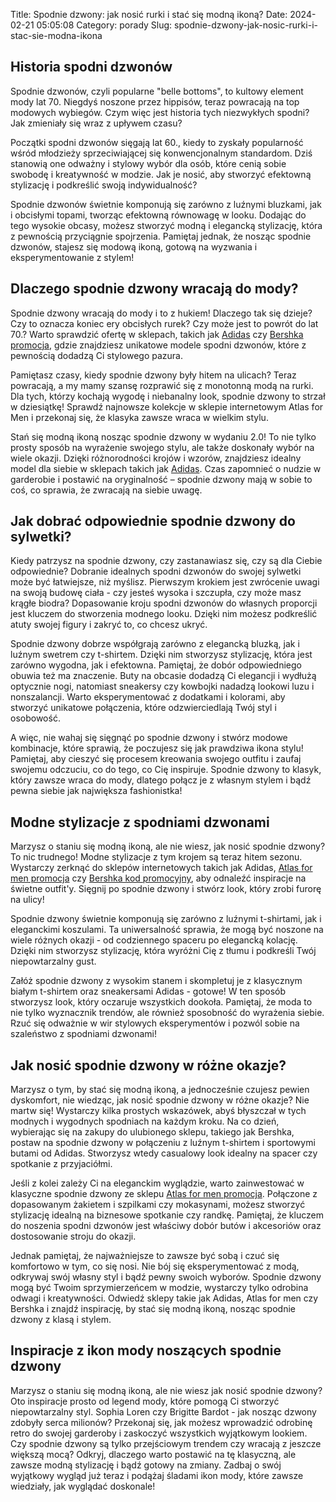 Title: Spodnie dzwony: jak nosić rurki i stać się modną ikoną?
Date: 2024-02-21 05:05:08
Category: porady
Slug: spodnie-dzwony-jak-nosic-rurki-i-stac-sie-modna-ikona

## Historia spodni dzwonów

Spodnie dzwonów, czyli popularne &quot;belle bottoms&quot;, to kultowy element mody lat 70. Niegdyś noszone przez hippisów, teraz powracają na top modowych wybiegów. Czym więc jest historia tych niezwykłych spodni? Jak zmieniały się wraz z upływem czasu?

Początki spodni dzwonów sięgają lat 60., kiedy to zyskały popularność wśród młodzieży sprzeciwiającej się konwencjonalnym standardom. Dziś stanowią one odważny i stylowy wybór dla osób, które cenią sobie swobodę i kreatywność w modzie. Jak je nosić, aby stworzyć efektowną stylizację i podkreślić swoją indywidualność?

Spodnie dzwonów świetnie komponują się zarówno z luźnymi bluzkami, jak i obcisłymi topami, tworząc efektowną równowagę w looku. Dodając do tego wysokie obcasy, możesz stworzyć modną i elegancką stylizację, która z pewnością przyciągnie spojrzenia. Pamiętaj jednak, że nosząc spodnie dzwonów, stajesz się modową ikoną, gotową na wyzwania i eksperymentowanie z stylem!


## Dlaczego spodnie dzwony wracają do mody?

Spodnie dzwony wracają do mody i to z hukiem! Dlaczego tak się dzieje? Czy to oznacza koniec ery obcisłych rurek? Czy może jest to powrót do lat 70.? Warto sprawdzić ofertę w sklepach, takich jak [Adidas](https://bibliotheek-amstelveen.nl/trendy-w-nadrukach-na-koszulkach-co-wybiera-modsze-pokolenie) czy [Bershka promocja](https://design-onweb.nl/czarna-bluza-z-kapturem-jako-must-have-w-streetwearowej-garderobie), gdzie znajdziesz unikatowe modele spodni dzwonów, które z pewnością dodadzą Ci stylowego pazura.

Pamiętasz czasy, kiedy spodnie dzwony były hitem na ulicach? Teraz powracają, a my mamy szansę rozprawić się z monotonną modą na rurki. Dla tych, którzy kochają wygodę i niebanalny look, spodnie dzwony to strzał w dziesiątkę! Sprawdź najnowsze kolekcje w sklepie internetowym Atlas for Men i przekonaj się, że klasyka zawsze wraca w wielkim stylu.

Stań się modną ikoną nosząc spodnie dzwony w wydaniu 2.0! To nie tylko prosty sposób na wyrażenie swojego stylu, ale także doskonały wybór na wiele okazji. Dzięki różnorodności krojów i wzorów, znajdziesz idealny model dla siebie w sklepach takich jak [Adidas](https://cbs-mensoalting.nl/5-must-have-elementow-wiosennej-garderoby-dla-modziezy-zafascynowanej-stylem-retro). Czas zapomnieć o nudzie w garderobie i postawić na oryginalność – spodnie dzwony mają w sobie to coś, co sprawia, że zwracają na siebie uwagę.


## Jak dobrać odpowiednie spodnie dzwony do sylwetki?

Kiedy patrzysz na spodnie dzwony, czy zastanawiasz się, czy są dla Ciebie odpowiednie? Dobranie idealnych spodni dzwonów do swojej sylwetki może być łatwiejsze, niż myślisz. Pierwszym krokiem jest zwrócenie uwagi na swoją budowę ciała - czy jesteś wysoka i szczupła, czy może masz krągłe biodra? Dopasowanie kroju spodni dzwonów do własnych proporcji jest kluczem do stworzenia modnego looku. Dzięki nim możesz podkreślić atuty swojej figury i zakryć to, co chcesz ukryć.

Spodnie dzwony dobrze współgrają zarówno z elegancką bluzką, jak i luźnym swetrem czy t-shirtem. Dzięki nim stworzysz stylizację, która jest zarówno wygodna, jak i efektowna. Pamiętaj, że dobór odpowiedniego obuwia też ma znaczenie. Buty na obcasie dodadzą Ci elegancji i wydłużą optycznie nogi, natomiast sneakersy czy kowbojki nadadzą lookowi luzu i nonszalancji. Warto eksperymentować z dodatkami i kolorami, aby stworzyć unikatowe połączenia, które odzwierciedlają Twój styl i osobowość.

A więc, nie wahaj się sięgnąć po spodnie dzwony i stwórz modowe kombinacje, które sprawią, że poczujesz się jak prawdziwa ikona stylu! Pamiętaj, aby cieszyć się procesem kreowania swojego outfitu i zaufaj swojemu odczuciu, co do tego, co Cię inspiruje. Spodnie dzwony to klasyk, który zawsze wraca do mody, dlatego połącz je z własnym stylem i bądź pewna siebie jak największa fashionistka!


## Modne stylizacje z spodniami dzwonami

Marzysz o staniu się modną ikoną, ale nie wiesz, jak nosić spodnie dzwony? To nic trudnego! Modne stylizacje z tym krojem są teraz hitem sezonu. Wystarczy zerknąć do sklepów internetowych takich jak Adidas, [Atlas for men promocja](https://klimmpics.de/nowoczesne-technologie-w-produkcji-odziezy-premium-jak-wpywaja-na-komfort-i-trwaosc-ubran) czy [Bershka kod promocyjny](https://de-lokeend.nl/kurtki-wiatrowki-z-kapturem-praktyczne-i-stylowe-rozwiazanie-na-jesienne-dni), aby odnaleźć inspiracje na świetne outfit&#x27;y. Sięgnij po spodnie dzwony i stwórz look, który zrobi furorę na ulicy!

Spodnie dzwony świetnie komponują się zarówno z luźnymi t-shirtami, jak i eleganckimi koszulami. Ta uniwersalność sprawia, że mogą być noszone na wiele różnych okazji - od codziennego spaceru po elegancką kolację. Dzięki nim stworzysz stylizację, która wyróżni Cię z tłumu i podkreśli Twój niepowtarzalny gust.

Załóż spodnie dzwony z wysokim stanem i skompletuj je z klasycznym białym t-shirtem oraz sneakersami Adidas - gotowe! W ten sposób stworzysz look, który oczaruje wszystkich dookoła. Pamiętaj, że moda to nie tylko wyznacznik trendów, ale również sposobność do wyrażenia siebie. Rzuć się odważnie w wir stylowych eksperymentów i pozwól sobie na szaleństwo z spodniami dzwonami!


## Jak nosić spodnie dzwony w różne okazje?

Marzysz o tym, by stać się modną ikoną, a jednocześnie czujesz pewien dyskomfort, nie wiedząc, jak nosić spodnie dzwony w różne okazje? Nie martw się! Wystarczy kilka prostych wskazówek, abyś błyszczał w tych modnych i wygodnych spodniach na każdym kroku. Na co dzień, wybierając się na zakupy do ulubionego sklepu, takiego jak Bershka, postaw na spodnie dzwony w połączeniu z luźnym t-shirtem i sportowymi butami od Adidas. Stworzysz wtedy casualowy look idealny na spacer czy spotkanie z przyjaciółmi.

Jeśli z kolei zależy Ci na eleganckim wyglądzie, warto zainwestować w klasyczne spodnie dzwony ze sklepu [Atlas for men promocja](https://klimmpics.de/5-stylow-spodni-do-eleganckiej-tuniki). Połączone z dopasowanym żakietem i szpilkami czy mokasynami, możesz stworzyć stylizację idealną na biznesowe spotkanie czy randkę. Pamiętaj, że kluczem do noszenia spodni dzwonów jest właściwy dobór butów i akcesoriów oraz dostosowanie stroju do okazji.

Jednak pamiętaj, że najważniejsze to zawsze być sobą i czuć się komfortowo w tym, co się nosi. Nie bój się eksperymentować z modą, odkrywaj swój własny styl i bądź pewny swoich wyborów. Spodnie dzwony mogą być Twoim sprzymierzeńcem w modzie, wystarczy tylko odrobina odwagi i kreatywności. Odwiedź sklepy takie jak Adidas, Atlas for men czy Bershka i znajdź inspirację, by stać się modną ikoną, nosząc spodnie dzwony z klasą i stylem.


## Inspiracje z ikon mody noszących spodnie dzwony

Marzysz o staniu się modną ikoną, ale nie wiesz jak nosić spodnie dzwony? Oto inspiracje prosto od legend mody, które pomogą Ci stworzyć niepowtarzalny styl. Sophia Loren czy Brigitte Bardot - jak nosząc dzwony zdobyły serca milionów? Przekonaj się, jak możesz wprowadzić odrobinę retro do swojej garderoby i zaskoczyć wszystkich wyjątkowym lookiem. Czy spodnie dzwony są tylko przejściowym trendem czy wracają z jeszcze większą mocą? Odkryj, dlaczego warto postawić na tę klasyczną, ale zawsze modną stylizację i bądź gotowy na zmiany. Zadbaj o swój wyjątkowy wygląd już teraz i podążaj śladami ikon mody, które zawsze wiedziały, jak wyglądać doskonale!

